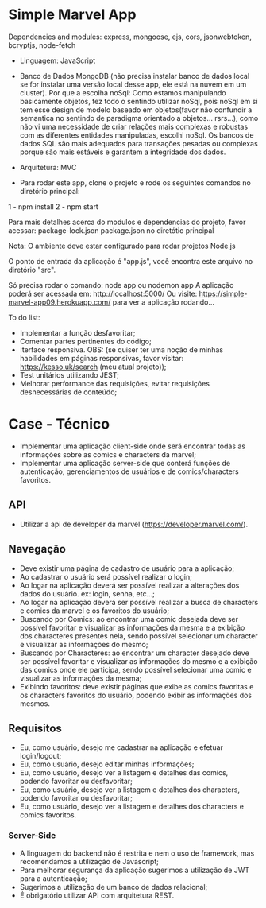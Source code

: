 # Simple Marvel App

Dependencies and modules:  express, mongoose, ejs, cors, jsonwebtoken, bcryptjs, node-fetch
- Linguagem: JavaScript
- Banco de Dados MongoDB (não precisa instalar banco de dados local se for instalar uma versão local desse app, ele está na nuvem em um cluster).
  Por que a escolha noSql: Como estamos manipulando basicamente objetos, fez todo o sentindo utilizar noSql, pois noSql em si tem esse design de modelo baseado em objetos(favor não confundir a semantica no sentindo de paradigma orientado a objetos... rsrs...), como não vi uma 
  necessidade de criar relações mais complexas e robustas com as diferentes entidades manipuladas, escolhi noSql.
  Os bancos de dados SQL são mais adequados para transações pesadas ou complexas porque são mais estáveis e garantem a integridade dos dados.
  
- Arquitetura: MVC

* Para rodar este app, clone o projeto e rode os seguintes comandos no diretório principal:

1 - npm install
2 - npm start

Para mais detalhes acerca do modulos e dependencias do projeto, favor acessar:
package-lock.json
package.json
no diretótio principal

Nota: O ambiente deve estar configurado para rodar projetos Node.js

O ponto de entrada da aplicação é "app.js", você encontra este arquivo no diretório "src".

Só precisa rodar o comando: node app ou nodemon app
A aplicação poderá ser acessada em: http://localhost:5000/ 
Ou visite: https://simple-marvel-app09.herokuapp.com/ para ver a aplicação rodando...

To do list:

* Implementar a função desfavoritar;
* Comentar partes pertinentes do código;
* Iterface responsiva. OBS: (se quiser ter uma noção de minhas habilidades em páginas responsivas, favor visitar: https://kesso.uk/search (meu atual projeto));
* Test unitários utilizando JEST;
* Melhorar performance das requisições, evitar requisições desnecessárias de conteúdo;

# Case - Técnico

- Implementar uma aplicação client-side onde será encontrar todas as informações sobre as comics e characters da marvel;
- Implementar uma aplicação server-side que conterá funções de autenticação, gerenciamentos de usuários e de comics/characters favoritos.

## API

- Utilizar a api de developer da marvel (https://developer.marvel.com/).

## Navegação

- Deve existir uma página de cadastro de usuário para a aplicação;
- Ao cadastrar o usuário será possível realizar o login;
- Ao logar na aplicação deverá ser possível realizar a alterações dos dados do usuário. ex: login, senha, etc...;
- Ao logar na aplicação deverá ser possível realizar a busca de characters e comics da marvel e os favoritos do usuário;
- Buscando por Comics: ao encontrar uma comic desejada deve ser possível favoritar e visualizar as informações da mesma e a exibição dos characteres presentes nela, sendo possível selecionar um character e visualizar as informações do mesmo;
- Buscando por Characteres: ao encontrar um character desejado deve ser possível favoritar e visualizar as informações do mesmo e a exibição das comics onde ele participa, sendo possível selecionar uma comic e visualizar as informações da mesma;
- Exibindo favoritos: deve existir páginas que exibe as comics favoritas e os characters favoritos do usuário, podendo exibir as informações dos mesmos.

## Requisitos

- Eu, como usuário, desejo me cadastrar na aplicação e efetuar login/logout;
- Eu, como usuário, desejo editar minhas informações;
- Eu, como usuário, desejo ver a listagem e detalhes das comics, podendo favoritar ou desfavoritar; 
- Eu, como usuário, desejo ver a listagem e detalhes dos characters, podendo favoritar ou desfavoritar; 
- Eu, como usuário, desejo ver a listagem e detalhes dos characters e comics favoritos.
 
### Server-Side

- A linguagem do backend não é restrita e nem o uso de framework, mas recomendamos a utilização de Javascript;
- Para melhorar segurança da aplicação sugerimos a utilização de JWT para a autenticação;
- Sugerimos a utilização de um banco de dados relacional;
- É obrigatório utilizar API com arquitetura REST.
